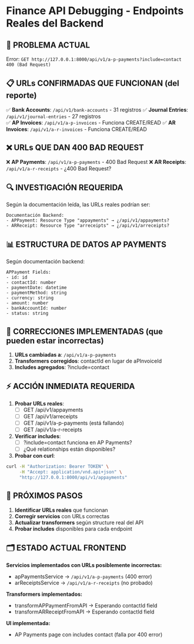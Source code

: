 # Finance API Debugging - Endpoints Reales del Backend

## 🚨 PROBLEMA ACTUAL

Error: `GET http://127.0.0.1:8000/api/v1/a-p-payments?include=contact 400 (Bad Request)`

## 📋 URLs CONFIRMADAS QUE FUNCIONAN (del reporte)

✅ **Bank Accounts**: `/api/v1/bank-accounts` - 31 registros
✅ **Journal Entries**: `/api/v1/journal-entries` - 27 registros  
✅ **AP Invoices**: `/api/v1/a-p-invoices` - Funciona CREATE/READ
✅ **AR Invoices**: `/api/v1/a-r-invoices` - Funciona CREATE/READ

## ❌ URLs QUE DAN 400 BAD REQUEST

❌ **AP Payments**: `/api/v1/a-p-payments` - 400 Bad Request
❌ **AR Receipts**: `/api/v1/a-r-receipts` - ¿400 Bad Request?

## 🔍 INVESTIGACIÓN REQUERIDA

Según la documentación leída, las URLs reales podrían ser:

```
Documentación Backend:
- APPayment: Resource Type "appayments" → ¿/api/v1/appayments?
- ARReceipt: Resource Type "arreceipts" → ¿/api/v1/arreceipts?
```

## 📊 ESTRUCTURA DE DATOS AP PAYMENTS

Según documentación backend:
```
APPayment Fields:
- id: id
- contactId: number  
- paymentDate: datetime
- paymentMethod: string
- currency: string
- amount: number
- bankAccountId: number
- status: string
```

## 🔧 CORRECCIONES IMPLEMENTADAS (que pueden estar incorrectas)

1. **URLs cambiadas a**: `/api/v1/a-p-payments` 
2. **Transformers corregidos**: contactId en lugar de aPInvoiceId
3. **Includes agregados**: ?include=contact

## ⚡ ACCIÓN INMEDIATA REQUERIDA

1. **Probar URLs reales**:
   - [ ] GET /api/v1/appayments
   - [ ] GET /api/v1/arreceipts
   - [ ] GET /api/v1/a-p-payments (está fallando)
   - [ ] GET /api/v1/a-r-receipts

2. **Verificar includes**:
   - [ ] ?include=contact funciona en AP Payments?
   - [ ] ¿Qué relationships están disponibles?

3. **Probar con curl**:
```bash
curl -H "Authorization: Bearer TOKEN" \
     -H "Accept: application/vnd.api+json" \
     "http://127.0.0.1:8000/api/v1/appayments"
```

## 🎯 PRÓXIMOS PASOS

1. **Identificar URLs reales** que funcionan
2. **Corregir servicios** con URLs correctas  
3. **Actualizar transformers** según structure real del API
4. **Probar includes** disponibles para cada endpoint

## 🗂️ ESTADO ACTUAL FRONTEND

**Servicios implementados con URLs posiblemente incorrectas:**
- apPaymentsService → `/api/v1/a-p-payments` (400 error)
- arReceiptsService → `/api/v1/a-r-receipts` (no probado)

**Transformers implementados:**
- transformAPPaymentFromAPI → Esperando contactId field
- transformARReceiptFromAPI → Esperando contactId field

**UI implementada:**
- AP Payments page con includes contact (falla por 400 error)